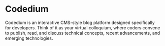# Codedium

Codedium is an interactive CMS-style blog platform designed specifically for developers. Think of it as your virtual colloquium, where coders convene to publish, read, and discuss technical concepts, recent advancements, and emerging technologies.

